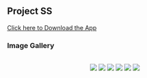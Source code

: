 ## Project SS

[Click here to Download  the App](https://github.com/Zain-ul-din/doctor-appointment-app/raw/master/dokto-beta.apk) 

### Image Gallery

<!-- <img src="https://github.com/Zain-ul-din/doctor-appointment-app/assets/78583049/5acb6751-cb9a-4ac6-a75d-7d576ea0a1bc" width="320" height="720" /> -->

<br />
<div align="center">
  <img src="https://github.com/Zain-ul-din/doctor-appointment-app/assets/78583049/6dce1bfc-cc2f-4053-a7a0-92ac44138152"  />
  <img src="https://github.com/Zain-ul-din/doctor-appointment-app/assets/78583049/055997a8-74bf-4991-82a6-616fd56a7763"  />
  <img src="https://github.com/Zain-ul-din/doctor-appointment-app/assets/78583049/441380bc-b62b-4550-b744-d29e58e68ccb"  />
  <img src="https://github.com/Zain-ul-din/doctor-appointment-app/assets/78583049/a8d264cf-ce0e-4f78-9c08-4ff2eb0ad680"  />
  <img src="https://github.com/Zain-ul-din/doctor-appointment-app/assets/78583049/c2854c3a-b769-4619-90d5-ae6a1e668f25"  />
  <img src="https://github.com/Zain-ul-din/doctor-appointment-app/assets/78583049/2c855f9c-a3e6-4564-8ec8-bb122034481c"  />
</div>
